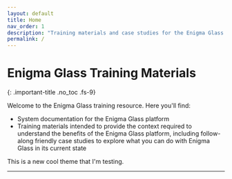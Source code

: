 ```yaml
---
layout: default
title: Home
nav_order: 1
description: "Training materials and case studies for the Enigma Glass SIEM platform"
permalink: /
---
```

# Enigma Glass Training Materials
{: .important-title .no_toc .fs-9}

Welcome to the Enigma Glass training resource. Here you'll find:
 - System documentation for the Enigma Glass platform
 - Training materials intended to provide the context required to understand the benefits of the Enigma Glass platform, including follow-along friendly case studies to explore what you can do with Enigma Glass in its current state

 This is a new cool theme that I'm testing.

 ---